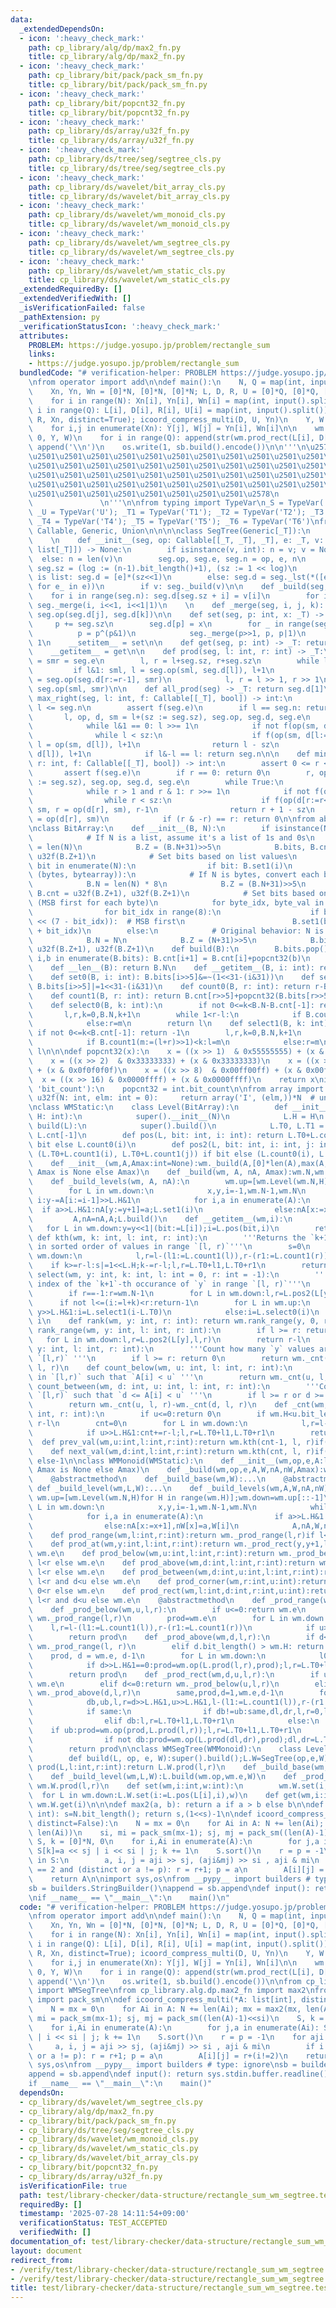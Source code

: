 ```yaml
---
data:
  _extendedDependsOn:
  - icon: ':heavy_check_mark:'
    path: cp_library/alg/dp/max2_fn.py
    title: cp_library/alg/dp/max2_fn.py
  - icon: ':heavy_check_mark:'
    path: cp_library/bit/pack/pack_sm_fn.py
    title: cp_library/bit/pack/pack_sm_fn.py
  - icon: ':heavy_check_mark:'
    path: cp_library/bit/popcnt32_fn.py
    title: cp_library/bit/popcnt32_fn.py
  - icon: ':heavy_check_mark:'
    path: cp_library/ds/array/u32f_fn.py
    title: cp_library/ds/array/u32f_fn.py
  - icon: ':heavy_check_mark:'
    path: cp_library/ds/tree/seg/segtree_cls.py
    title: cp_library/ds/tree/seg/segtree_cls.py
  - icon: ':heavy_check_mark:'
    path: cp_library/ds/wavelet/bit_array_cls.py
    title: cp_library/ds/wavelet/bit_array_cls.py
  - icon: ':heavy_check_mark:'
    path: cp_library/ds/wavelet/wm_monoid_cls.py
    title: cp_library/ds/wavelet/wm_monoid_cls.py
  - icon: ':heavy_check_mark:'
    path: cp_library/ds/wavelet/wm_segtree_cls.py
    title: cp_library/ds/wavelet/wm_segtree_cls.py
  - icon: ':heavy_check_mark:'
    path: cp_library/ds/wavelet/wm_static_cls.py
    title: cp_library/ds/wavelet/wm_static_cls.py
  _extendedRequiredBy: []
  _extendedVerifiedWith: []
  _isVerificationFailed: false
  _pathExtension: py
  _verificationStatusIcon: ':heavy_check_mark:'
  attributes:
    PROBLEM: https://judge.yosupo.jp/problem/rectangle_sum
    links:
    - https://judge.yosupo.jp/problem/rectangle_sum
  bundledCode: "# verification-helper: PROBLEM https://judge.yosupo.jp/problem/rectangle_sum\n\
    \nfrom operator import add\n\ndef main():\n    N, Q = map(int, input().split())\n\
    \    Xn, Yn, Wn = [0]*N, [0]*N, [0]*N; L, D, R, U = [0]*Q, [0]*Q, [0]*Q, [0]*Q\n\
    \    for i in range(N): Xn[i], Yn[i], Wn[i] = map(int, input().split())\n    for\
    \ i in range(Q): L[i], D[i], R[i], U[i] = map(int, input().split())\n    icoord_compress_multi(L,\
    \ R, Xn, distinct=True); icoord_compress_multi(D, U, Yn)\n    Y, W = [0]*N, [0]*N\n\
    \    for i,j in enumerate(Xn): Y[j], W[j] = Yn[i], Wn[i]\n\n    wm = WMSegTree(add,\
    \ 0, Y, W)\n    for i in range(Q): append(str(wm.prod_rect(L[i], D[i], R[i], U[i])));\
    \ append('\\n')\n    os.write(1, sb.build().encode())\n\n'''\n\u257A\u2501\u2501\
    \u2501\u2501\u2501\u2501\u2501\u2501\u2501\u2501\u2501\u2501\u2501\u2501\u2501\
    \u2501\u2501\u2501\u2501\u2501\u2501\u2501\u2501\u2501\u2501\u2501\u2501\u2501\
    \u2501\u2501\u2501\u2501\u2501\u2501\u2501\u2501\u2501\u2501\u2501\u2501\u2501\
    \u2501\u2501\u2501\u2501\u2501\u2501\u2501\u2501\u2501\u2501\u2501\u2501\u2501\
    \u2501\u2501\u2501\u2501\u2501\u2501\u2501\u2501\u2578\n             https://kobejean.github.io/cp-library\
    \               \n'''\n\nfrom typing import TypeVar\n_S = TypeVar('S'); _T = TypeVar('T');\
    \ _U = TypeVar('U'); _T1 = TypeVar('T1'); _T2 = TypeVar('T2'); _T3 = TypeVar('T3');\
    \ _T4 = TypeVar('T4'); _T5 = TypeVar('T5'); _T6 = TypeVar('T6')\nfrom typing import\
    \ Callable, Generic, Union\n\n\n\nclass SegTree(Generic[_T]):\n    _lst = list\n\
    \    \n    def __init__(seg, op: Callable[[_T, _T], _T], e: _T, v: Union[int,\
    \ list[_T]]) -> None:\n        if isinstance(v, int): n = v; v = None\n      \
    \  else: n = len(v)\n        seg.op, seg.e, seg.n = op, e, n\n        seg.log,\
    \ seg.sz = (log := (n-1).bit_length()+1), (sz := 1 << log)\n        if seg._lst\
    \ is list: seg.d = [e]*(sz<<1)\n        else: seg.d = seg._lst(*([e_]*(sz<<1)\
    \ for e_ in e))\n        if v: seg._build(v)\n\n    def _build(seg, v):\n    \
    \    for i in range(seg.n): seg.d[seg.sz + i] = v[i]\n        for i in range(seg.sz-1,0,-1):\
    \ seg._merge(i, i<<1, i<<1|1)\n    \n    def _merge(seg, i, j, k): seg.d[i] =\
    \ seg.op(seg.d[j], seg.d[k])\n\n    def set(seg, p: int, x: _T) -> None:\n   \
    \     p += seg.sz\n        seg.d[p] = x\n        for _ in range(seg.log):\n  \
    \          p = p^(p&1)\n            seg._merge(p>>1, p, p|1)\n            p >>=\
    \ 1\n    __setitem__ = set\n\n    def get(seg, p: int) -> _T: return seg.d[p+seg.sz]\n\
    \    __getitem__ = get\n\n    def prod(seg, l: int, r: int) -> _T:\n        sml\
    \ = smr = seg.e\n        l, r = l+seg.sz, r+seg.sz\n        while l < r:\n   \
    \         if l&1: sml, l = seg.op(sml, seg.d[l]), l+1\n            if r&1: smr\
    \ = seg.op(seg.d[r:=r-1], smr)\n            l, r = l >> 1, r >> 1\n        return\
    \ seg.op(sml, smr)\n\n    def all_prod(seg) -> _T: return seg.d[1]\n\n    def\
    \ max_right(seg, l: int, f: Callable[[_T], bool]) -> int:\n        assert 0 <=\
    \ l <= seg.n\n        assert f(seg.e)\n        if l == seg.n: return seg.n\n \
    \       l, op, d, sm = l+(sz := seg.sz), seg.op, seg.d, seg.e\n        while True:\n\
    \            while l&1 == 0: l >>= 1\n            if not f(op(sm, d[l])):\n  \
    \              while l < sz:\n                    if f(op(sm, d[l:=l<<1])): sm,\
    \ l = op(sm, d[l]), l+1\n                return l - sz\n            sm, l = op(sm,\
    \ d[l]), l+1\n            if l&-l == l: return seg.n\n\n    def min_left(seg,\
    \ r: int, f: Callable[[_T], bool]) -> int:\n        assert 0 <= r <= seg.n\n \
    \       assert f(seg.e)\n        if r == 0: return 0\n        r, op, d, sm = r+(sz\
    \ := seg.sz), seg.op, seg.d, seg.e\n        while True:\n            r -= 1\n\
    \            while r > 1 and r & 1: r >>= 1\n            if not f(op(d[r], sm)):\n\
    \                while r < sz:\n                    if f(op(d[r:=r<<1|1], sm)):\
    \ sm, r = op(d[r], sm), r-1\n                return r + 1 - sz\n            sm\
    \ = op(d[r], sm)\n            if (r & -r) == r: return 0\n\nfrom abc import abstractmethod\n\
    \nclass BitArray:\n    def __init__(B, N):\n        if isinstance(N, list):\n\
    \            # If N is a list, assume it's a list of 1s and 0s\n            B.N\
    \ = len(N)\n            B.Z = (B.N+31)>>5\n            B.bits, B.cnt = u32f(B.Z+1),\
    \ u32f(B.Z+1)\n            # Set bits based on list values\n            for i,\
    \ bit in enumerate(N):\n                if bit: B.set1(i)\n        elif isinstance(N,\
    \ (bytes, bytearray)):\n            # If N is bytes, convert each byte to 8 bits\n\
    \            B.N = len(N) * 8\n            B.Z = (B.N+31)>>5\n            B.bits,\
    \ B.cnt = u32f(B.Z+1), u32f(B.Z+1)\n            # Set bits based on byte values\
    \ (MSB first for each byte)\n            for byte_idx, byte_val in enumerate(N):\n\
    \                for bit_idx in range(8):\n                    if byte_val & (1\
    \ << (7 - bit_idx)):  # MSB first\n                        B.set1(byte_idx * 8\
    \ + bit_idx)\n        else:\n            # Original behavior: N is an integer\n\
    \            B.N = N\n            B.Z = (N+31)>>5\n            B.bits, B.cnt =\
    \ u32f(B.Z+1), u32f(B.Z+1)\n    def build(B):\n        B.bits.pop()\n        for\
    \ i,b in enumerate(B.bits): B.cnt[i+1] = B.cnt[i]+popcnt32(b)\n        B.bits.append(1)\n\
    \    def __len__(B): return B.N\n    def __getitem__(B, i: int): return B.bits[i>>5]>>(31-(i&31))&1\n\
    \    def set0(B, i: int): B.bits[i>>5]&=~(1<<31-(i&31))\n    def set1(B, i: int):\
    \ B.bits[i>>5]|=1<<31-(i&31)\n    def count0(B, r: int): return r-B.count1(r)\n\
    \    def count1(B, r: int): return B.cnt[r>>5]+popcnt32(B.bits[r>>5]>>32-(r&31))\n\
    \    def select0(B, k: int):\n        if not 0<=k<B.N-B.cnt[-1]: return -1\n \
    \       l,r,k=0,B.N,k+1\n        while 1<r-l:\n            if B.count0(m:=(l+r)>>1)<k:l=m\n\
    \            else:r=m\n        return l\n    def select1(B, k: int):\n       \
    \ if not 0<=k<B.cnt[-1]: return -1\n        l,r,k=0,B.N,k+1\n        while 1<r-l:\n\
    \            if B.count1(m:=(l+r)>>1)<k:l=m\n            else:r=m\n        return\
    \ l\n\n\ndef popcnt32(x):\n    x = ((x >> 1)  & 0x55555555) + (x & 0x55555555)\n\
    \    x = ((x >> 2)  & 0x33333333) + (x & 0x33333333)\n    x = ((x >> 4)  & 0x0f0f0f0f)\
    \ + (x & 0x0f0f0f0f)\n    x = ((x >> 8)  & 0x00ff00ff) + (x & 0x00ff00ff)\n  \
    \  x = ((x >> 16) & 0x0000ffff) + (x & 0x0000ffff)\n    return x\nif hasattr(int,\
    \ 'bit_count'):\n    popcnt32 = int.bit_count\n\nfrom array import array\ndef\
    \ u32f(N: int, elm: int = 0):     return array('I', (elm,))*N  # unsigned int\n\
    \nclass WMStatic:\n    class Level(BitArray):\n        def __init__(L, N: int,\
    \ H: int):\n            super().__init__(N)\n            L.H = H\n        def\
    \ build(L):\n            super().build()\n            L.T0, L.T1 = L.N-L.cnt[-1],\
    \ L.cnt[-1]\n        def pos(L, bit: int, i: int): return L.T0+L.count1(i) if\
    \ bit else L.count0(i)\n        def pos2(L, bit: int, i: int, j: int): return\
    \ (L.T0+L.count1(i), L.T0+L.count1(j)) if bit else (L.count0(i), L.count0(j))\n\
    \    def __init__(wm,A,Amax:int=None):wm._build(A,[0]*len(A),max(A,default=0)if\
    \ Amax is None else Amax)\n    def _build(wm, A, nA, Amax):wm.N,wm.H=len(A),Amax.bit_length();wm._build_levels(A,nA)\n\
    \    def _build_levels(wm, A, nA):\n        wm.up=[wm.Level(wm.N,H) for H in range(wm.H)];wm.down=wm.up[::-1]\n\
    \        for L in wm.down:\n            x,y,i=-1,wm.N-1,wm.N\n            while\
    \ i:y-=A[i:=i-1]>>L.H&1\n            for i,a in enumerate(A):\n              \
    \  if a>>L.H&1:nA[y:=y+1]=a;L.set1(i)\n                else:nA[x:=x+1]=a\n   \
    \         A,nA=nA,A;L.build()\n    def __getitem__(wm,i):\n        y=0\n     \
    \   for L in wm.down:y=y<<1|(bit:=L[i]);i=L.pos(bit,i)\n        return y\n   \
    \ def kth(wm, k: int, l: int, r: int):\n        '''Returns the `k+1`-th value\
    \ in sorted order of values in range `[l, r)`'''\n        s=0\n        for L in\
    \ wm.down:\n            l,r=l-(l1:=L.count1(l)),r-(r1:=L.count1(r))\n        \
    \    if k>=r-l:s|=1<<L.H;k-=r-l;l,r=L.T0+l1,L.T0+r1\n        return s\n    def\
    \ select(wm, y: int, k: int, l: int = 0, r: int = -1):\n        '''Returns the\
    \ index of the `k+1`-th occurance of `y` in range `[l, r)`'''\n        if not(0<=y<1<<wm.H):return-1\n\
    \        if r==-1:r=wm.N-1\n        for L in wm.down:l,r=L.pos2(L[y],l,r)\n  \
    \      if not l<=(i:=l+k)<r:return-1\n        for L in wm.up:\n            if\
    \ y>>L.H&1:i=L.select1(i-L.T0)\n            else:i=L.select0(i)\n        return\
    \ i\n    def rank(wm, y: int, r: int): return wm.rank_range(y, 0, r)\n    def\
    \ rank_range(wm, y: int, l: int, r: int):\n        if l >= r: return 0\n     \
    \   for L in wm.down:l,r=L.pos2(L[y],l,r)\n        return r-l\n    def count_at(wm,\
    \ y: int, l: int, r: int):\n        '''Count how many `y` values are in range\
    \ `[l,r)` '''\n        if l >= r: return 0\n        return wm._cnt(y+1, l, r)-wm._cnt(y,\
    \ l, r)\n    def count_below(wm, u: int, l: int, r: int):\n        '''Count `i`'s\
    \ in `[l,r)` such that `A[i] < u` '''\n        return wm._cnt(u, l, r)\n    def\
    \ count_between(wm, d: int, u: int, l: int, r: int):\n        '''Count `i`'s in\
    \ `[l,r)` such that `d <= A[i] < u` '''\n        if l >= r or d >= u: return 0\n\
    \        return wm._cnt(u, l, r)-wm._cnt(d, l, r)\n    def _cnt(wm, u: int, l:\
    \ int, r: int):\n        if u<=0:return 0\n        if wm.H<u.bit_length():return\
    \ r-l\n        cnt=0\n        for L in wm.down:\n            l,r=l-(l1:=L.count1(l)),r-(r1:=L.count1(r))\n\
    \            if u>>L.H&1:cnt+=r-l;l,r=L.T0+l1,L.T0+r1\n        return cnt\n  \
    \  def prev_val(wm,u:int,l:int,r:int):return wm.kth(cnt-1, l, r)if(cnt:=wm._cnt(u,l,r))else-1\n\
    \    def next_val(wm,d:int,l:int,r:int):return wm.kth(cnt, l, r)if(cnt:=wm._cnt(d,l,r))<r-l\
    \ else-1\n\nclass WMMonoid(WMStatic):\n    def __init__(wm,op,e,A:list[int],W:list[int],Amax:int=None):wm._build(op,e,A,W,[0]*len(A),[0]*len(A),max(A,default=0)if\
    \ Amax is None else Amax)\n    def _build(wm,op,e,A,W,nA,nW,Amax):wm.N,wm.H,wm.op,wm.e=len(A),Amax.bit_length(),op,e;wm._build_base(W);wm._build_levels(A,W,nA,nW)\n\
    \    @abstractmethod\n    def _build_base(wm,W):...\n    @abstractmethod\n   \
    \ def _build_level(wm,L,W):...\n    def _build_levels(wm,A,W,nA,nW):\n       \
    \ wm.up=[wm.Level(wm.N,H)for H in range(wm.H)];wm.down=wm.up[::-1]\n        for\
    \ L in wm.down:\n            x,y,i=-1,wm.N-1,wm.N\n            while i:y-=A[i:=i-1]>>L.H&1\n\
    \            for i,a in enumerate(A):\n                if a>>L.H&1:nA[y:=y+1],nW[y]=a,W[i];L.set1(i)\n\
    \                else:nA[x:=x+1],nW[x]=a,W[i]\n            A,nA,W,nW=nA,A,nW,W;wm._build_level(L,W)\n\
    \    def prod_range(wm,l:int,r:int):return wm._prod_range(l,r)if l<r else wm.e\n\
    \    def prod_at(wm,y:int,l:int,r:int):return wm._prod_rect(y,y+1,l,r)if l<r else\
    \ wm.e\n    def prod_below(wm,u:int,l:int,r:int):return wm._prod_below(u,l,r)if\
    \ l<r else wm.e\n    def prod_above(wm,d:int,l:int,r:int):return wm._prod_above(d,l,r)if\
    \ l<r else wm.e\n    def prod_between(wm,d:int,u:int,l:int,r:int):return wm._prod_rect(d,u,l,r)if\
    \ l<r and d<u else wm.e\n    def prod_corner(wm,r:int,u:int):return wm._prod_below(u,0,r)if\
    \ 0<r else wm.e\n    def prod_rect(wm,l:int,d:int,r:int,u:int):return wm._prod_rect(d,u,l,r)if\
    \ l<r and d<u else wm.e\n    @abstractmethod\n    def _prod_range(wm,l,r):...\n\
    \    def _prod_below(wm,u,l,r):\n        if u<=0:return wm.e\n        elif wm.H<u.bit_length():return\
    \ wm._prod_range(l,r)\n        prod=wm.e\n        for L in wm.down:\n        \
    \    l,r=l-(l1:=L.count1(l)),r-(r1:=L.count1(r))\n            if u>>L.H&1:prod=wm.op(prod,L.prod(l,r));l,r=L.T0+l1,L.T0+r1\n\
    \        return prod\n    def _prod_above(wm,d,l,r):\n        if d<=0: return\
    \ wm._prod_range(l, r)\n        elif d.bit_length() > wm.H: return wm.e\n    \
    \    prod, d = wm.e, d-1\n        for L in wm.down:\n            l0,r0=l-(l:=L.T0+L.count1(l)),r-(r:=L.T0+L.count1(r))\n\
    \            if d>>L.H&1==0:prod=wm.op(L.prod(l,r),prod);l,r=L.T0+l0,L.T0+r0\n\
    \        return prod\n    def _prod_rect(wm,d,u,l,r):\n        if u<=0 or wm.H<d.bit_length():return\
    \ wm.e\n        elif d<=0:return wm._prod_below(u,l,r)\n        elif wm.H<u.bit_length():return\
    \ wm._prod_above(d,l,r)\n        same,prod,d=1,wm.e,d-1\n        for L in wm.down:\n\
    \            db,ub,l,r=d>>L.H&1,u>>L.H&1,l-(l1:=L.count1(l)),r-(r1:=L.count1(r))\n\
    \            if same:\n                if db!=ub:same,dl,dr,l,r=0,l,r,L.T0+l1,L.T0+r1\n\
    \                elif db:l,r=L.T0+l1,L.T0+r1\n            else:\n            \
    \    if ub:prod=wm.op(prod,L.prod(l,r));l,r=L.T0+l1,L.T0+r1\n                dl0,dr0=dl-(dl:=L.T0+L.count1(dl)),dr-(dr:=L.T0+L.count1(dr))\n\
    \                if not db:prod=wm.op(L.prod(dl,dr),prod);dl,dr=L.T0+dl0,L.T0+dr0\n\
    \        return prod\n\nclass WMSegTree(WMMonoid):\n    class Level(WMStatic.Level):\n\
    \        def build(L, op, e, W):super().build();L.W=SegTree(op,e,W)\n        def\
    \ prod(L,l:int,r:int):return L.W.prod(l,r)\n    def _build_base(wm,W):wm.W=SegTree(wm.op,wm.e,W)\n\
    \    def _build_level(wm,L,W):L.build(wm.op,wm.e,W)\n    def _prod_range(wm,l:int,r:int):return\
    \ wm.W.prod(l,r)\n    def set(wm,i:int,w:int):\n        wm.W.set(i,w)\n      \
    \  for L in wm.down:L.W.set(i:=L.pos(L[i],i),w)\n    def get(wm,i:int):return\
    \ wm.W.get(i)\n\n\ndef max2(a, b): return a if a > b else b\n\ndef pack_sm(N:\
    \ int): s=N.bit_length(); return s,(1<<s)-1\n\ndef icoord_compress_multi(*A: list[int],\
    \ distinct=False):\n    N = mx = 0\n    for Ai in A: N += len(Ai); mx = max2(mx,\
    \ len(Ai))\n    si, mi = pack_sm(mx-1); sj, mj = pack_sm((len(A)-1)<<si)\n   \
    \ S, k = [0]*N, 0\n    for i,Ai in enumerate(A):\n        for j,a in enumerate(Ai):\
    \ S[k]=a << sj | i << si | j; k += 1\n    S.sort()\n    r = p = -1\n    for aji\
    \ in S:\n        a, i, j = aji >> sj, (aji&mj) >> si , aji & mi\n        if i\
    \ == 2 and (distinct or a != p): r = r+1; p = a\n        A[i][j] = r+(i!=2)\n\
    \    return A\n\nimport sys,os\nfrom __pypy__ import builders # type: ignore\n\
    sb = builders.StringBuilder()\nappend = sb.append\ndef input(): return sys.stdin.buffer.readline().strip()\n\
    \nif __name__ == \"__main__\":\n    main()\n"
  code: "# verification-helper: PROBLEM https://judge.yosupo.jp/problem/rectangle_sum\n\
    \nfrom operator import add\n\ndef main():\n    N, Q = map(int, input().split())\n\
    \    Xn, Yn, Wn = [0]*N, [0]*N, [0]*N; L, D, R, U = [0]*Q, [0]*Q, [0]*Q, [0]*Q\n\
    \    for i in range(N): Xn[i], Yn[i], Wn[i] = map(int, input().split())\n    for\
    \ i in range(Q): L[i], D[i], R[i], U[i] = map(int, input().split())\n    icoord_compress_multi(L,\
    \ R, Xn, distinct=True); icoord_compress_multi(D, U, Yn)\n    Y, W = [0]*N, [0]*N\n\
    \    for i,j in enumerate(Xn): Y[j], W[j] = Yn[i], Wn[i]\n\n    wm = WMSegTree(add,\
    \ 0, Y, W)\n    for i in range(Q): append(str(wm.prod_rect(L[i], D[i], R[i], U[i])));\
    \ append('\\n')\n    os.write(1, sb.build().encode())\n\nfrom cp_library.ds.wavelet.wm_segtree_cls\
    \ import WMSegTree\nfrom cp_library.alg.dp.max2_fn import max2\nfrom cp_library.bit.pack.pack_sm_fn\
    \ import pack_sm\n\ndef icoord_compress_multi(*A: list[int], distinct=False):\n\
    \    N = mx = 0\n    for Ai in A: N += len(Ai); mx = max2(mx, len(Ai))\n    si,\
    \ mi = pack_sm(mx-1); sj, mj = pack_sm((len(A)-1)<<si)\n    S, k = [0]*N, 0\n\
    \    for i,Ai in enumerate(A):\n        for j,a in enumerate(Ai): S[k]=a << sj\
    \ | i << si | j; k += 1\n    S.sort()\n    r = p = -1\n    for aji in S:\n   \
    \     a, i, j = aji >> sj, (aji&mj) >> si , aji & mi\n        if i == 2 and (distinct\
    \ or a != p): r = r+1; p = a\n        A[i][j] = r+(i!=2)\n    return A\n\nimport\
    \ sys,os\nfrom __pypy__ import builders # type: ignore\nsb = builders.StringBuilder()\n\
    append = sb.append\ndef input(): return sys.stdin.buffer.readline().strip()\n\n\
    if __name__ == \"__main__\":\n    main()"
  dependsOn:
  - cp_library/ds/wavelet/wm_segtree_cls.py
  - cp_library/alg/dp/max2_fn.py
  - cp_library/bit/pack/pack_sm_fn.py
  - cp_library/ds/tree/seg/segtree_cls.py
  - cp_library/ds/wavelet/wm_monoid_cls.py
  - cp_library/ds/wavelet/wm_static_cls.py
  - cp_library/ds/wavelet/bit_array_cls.py
  - cp_library/bit/popcnt32_fn.py
  - cp_library/ds/array/u32f_fn.py
  isVerificationFile: true
  path: test/library-checker/data-structure/rectangle_sum_wm_segtree.test.py
  requiredBy: []
  timestamp: '2025-07-28 14:11:54+09:00'
  verificationStatus: TEST_ACCEPTED
  verifiedWith: []
documentation_of: test/library-checker/data-structure/rectangle_sum_wm_segtree.test.py
layout: document
redirect_from:
- /verify/test/library-checker/data-structure/rectangle_sum_wm_segtree.test.py
- /verify/test/library-checker/data-structure/rectangle_sum_wm_segtree.test.py.html
title: test/library-checker/data-structure/rectangle_sum_wm_segtree.test.py
---
```

